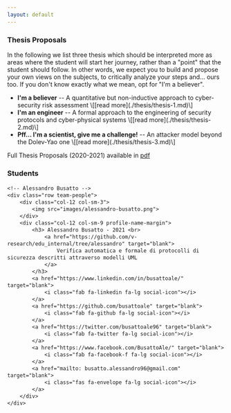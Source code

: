 ```yaml
---
layout: default
---
```


<div class="row super-bottom-margin">
<h3>Thesis Proposals</h3>

In the following we list three thesis which should be interpreted more as areas
where the student will start her journey, rather than a "point" that the
student should follow. In other words, we expect you to build and propose your
own views on the subjects, to critically analyze your steps and... ours too.
If you don't know exactly what we mean, opt for "I'm a believer".

<ul>
<li><b>I'm a believer</b> -- A quantitative but non-inductive approach to cyber-security risk assessment \[[read more](./thesis/thesis-1.md)\]</li>
<li><b>I'm an engineer</b> -- A formal approach to the engineering of security protocols and cyber-physical systems \[[read more](./thesis/thesis-2.md)\]</li>
<li><b>Pff... I'm a scientist, give me a challenge!</b> -- An attacker model beyond the Dolev-Yao one \[[read more](./thesis/thesis-3.md)\]</li>
</ul>

Full Thesis Proposals (2020-2021) available in [pdf](./thesis/v-research_thesis_2020-2021.pdf)
</div> 

<div class="row team-people">
<h3> Students <i class="fas fa-user-graduate"></i> </h3>

    <!-- Alessandro Busatto -->
    <div class="row team-people">
        <div class="col-12 col-sm-3">
            <img src="images/alessandro-busatto.png">
        </div>
        <div class="col-12 col-sm-9 profile-name-margin">
            <h3> Alessandro Busatto - 2021 <br> 
                <a href="https://github.com/v-research/edu_internal/tree/alessandro" target="blank">
                    Verifica automatica e formale di protocolli di sicurezza descritti attraverso modelli UML
                </a>
            </h3>
            <a href="https://www.linkedin.com/in/busattoale/" target="blank">
                <i class="fab fa-linkedin fa-lg social-icon"></i>
            </a>
            <a href="https://github.com/busattoale" target="blank">
                <i class="fab fa-github fa-lg social-icon"></i>
            </a>
            <a href="https://twitter.com/busattoale96" target="blank">
                <i class="fab fa-twitter fa-lg social-icon"></i>
            </a>
            <a href="https://www.facebook.com/BusattoAle/" target="blank">
                <i class="fab fa-facebook-f fa-lg social-icon"></i>
            </a>
            <a href="mailto: busatto.alessandro96@gmail.com" target="blank">
                <i class="fas fa-envelope fa-lg social-icon"></i>
            </a>
        </div>
    </div>
</div> 
